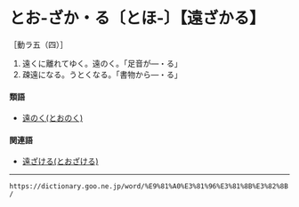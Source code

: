 # とお‐ざか・る〔とほ‐〕【遠ざかる】

［動ラ五（四）］
1. 遠くに離れてゆく。遠のく。「足音が―・る」
2. 疎遠になる。うとくなる。「書物から―・る」
    

#### 類語

-   [遠のく(とおのく)](https://dictionary.goo.ne.jp/word/%E9%81%A0%E9%80%80%E3%81%8F/#jn-157353)

#### 関連語

-   [遠ざける(とおざける)](https://dictionary.goo.ne.jp/word/%E9%81%A0%E3%81%96%E3%81%91%E3%82%8B/#jn-157269)

---
`https://dictionary.goo.ne.jp/word/%E9%81%A0%E3%81%96%E3%81%8B%E3%82%8B/`